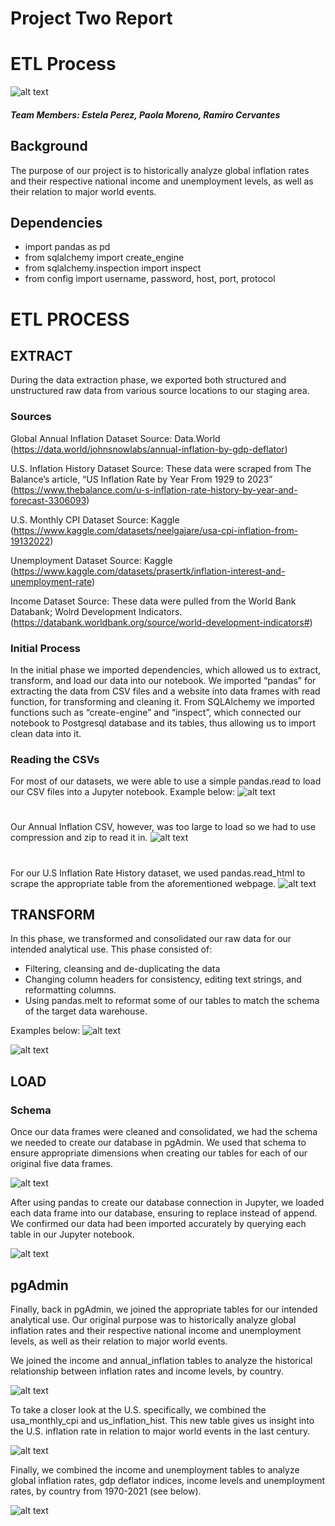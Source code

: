 # Project Two Report

# ETL Process
![alt text](images/ETL.png)


##### Team Members: Estela Perez, Paola Moreno, Ramiro Cervantes

##


## Background
The purpose of our project is to historically analyze global inflation rates and their respective national income and unemployment levels, as well as their relation to major world events. 

## Dependencies
* import pandas as pd
* from sqlalchemy import create_engine
* from sqlalchemy.inspection import inspect
* from config import username, password, host, port, protocol

# ETL PROCESS

## EXTRACT
During the data extraction phase, we exported both structured and unstructured raw data from various source locations to our staging area. 
### Sources

Global Annual Inflation Dataset
Source: Data.World
(https://data.world/johnsnowlabs/annual-inflation-by-gdp-deflator)


U.S. Inflation History Dataset
Source: These data were scraped from The Balance’s article, “US Inflation Rate by Year From 1929 to 2023”
(https://www.thebalance.com/u-s-inflation-rate-history-by-year-and-forecast-3306093)

U.S. Monthly CPI Dataset
Source: Kaggle
(https://www.kaggle.com/datasets/neelgajare/usa-cpi-inflation-from-19132022)


Unemployment Dataset
Source: Kaggle
(https://www.kaggle.com/datasets/prasertk/inflation-interest-and-unemployment-rate)

Income Dataset
Source: These data were pulled from the World Bank Databank; Wolrd Development Indicators.
(https://databank.worldbank.org/source/world-development-indicators#)

### Initial Process

In the initial phase we imported dependencies, which allowed us to extract, transform, and load our data into our notebook. We imported “pandas” for extracting the data from CSV files and a website into data frames with read function, for transforming and cleaning it. From SQLAlchemy we imported functions such as “create-engine” and “inspect”, which connected our notebook to Postgresql database and its tables, thus allowing us to import clean data into it.

### Reading the CSVs

For most of our datasets, we were able to use a simple pandas.read to load our CSV files into a Jupyter notebook. 
Example below:
![alt text](images/read_usa_monthly_cpi_csv.PNG)
 
 #
 Our Annual Inflation CSV, however, was too large to load so we had to use compression and zip to read it in. 
![alt text](images/read_annual_inflation_csv.PNG)

#
For our U.S Inflation Rate History dataset, we used pandas.read_html to scrape the appropriate table from the aforementioned webpage. 
![alt text](images/read_us_inflation_rate_history_url.PNG)

## TRANSFORM
In this phase, we transformed and consolidated our raw data for our intended analytical use. This phase consisted of:
- Filtering, cleansing and de-duplicating the data
- Changing column headers for consistency, editing text strings, and reformatting columns.
- Using pandas.melt to reformat some of our tables to match the schema of the target data warehouse.

Examples below:
![alt text](images/transform_annual_inflation.PNG)


![alt text](images/transform_annual_inflation.PNG)

## LOAD
### Schema

Once our data frames were cleaned and consolidated, we had the schema we needed to create our database in pgAdmin. We used that schema to ensure appropriate dimensions when creating our tables for each of our original five data frames. 

![alt text](images/schema.PNG)

After using pandas to create our database connection in Jupyter, we loaded each data frame into our database, ensuring to replace instead of append. We confirmed our data had been imported accurately by querying each table in our Jupyter notebook.

![alt text](images/connection_and_loading.PNG)

## pgAdmin
Finally, back in pgAdmin, we joined the appropriate tables for our intended analytical use. Our original purpose was to historically analyze global inflation rates and their respective national income and unemployment levels, as well as their relation to major world events. 

We joined the income and annual_inflation tables to analyze the historical relationship between inflation rates and income levels, by country.

![alt text](images/join_income_annual_inflation.PNG)

To take a closer look at the U.S. specifically, we combined the usa_monthly_cpi and us_inflation_hist. This new table gives us insight into the U.S. inflation rate in relation to major world events in the last century. 

![alt text](images/join_monthly_us_inflation_hist.PNG)

Finally, we combined the income and unemployment tables to analyze global inflation rates, gdp deflator indices, income levels and unemployment rates, by country from 1970-2021 (see below).

![alt text](images/join_income_unemp.PNG)


  

